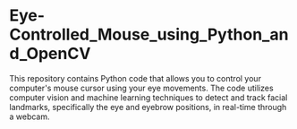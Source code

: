 # Eye-Controlled_Mouse_using_Python_and_OpenCV
This repository contains Python code that allows you to control your computer's mouse cursor using your eye movements. The code utilizes computer vision and machine learning techniques to detect and track facial landmarks, specifically the eye and eyebrow positions, in real-time through a webcam.
